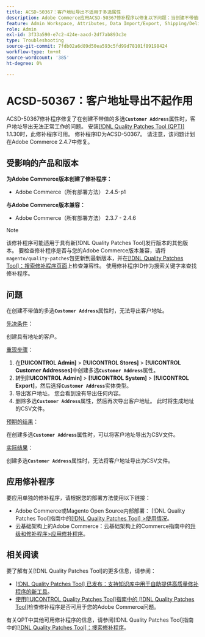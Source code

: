 ```yaml
---
title: ACSD-50367：客户地址导出不适用于多选属性
description: Adobe Commerce应用ACSD-50367修补程序以修复以下问题：当创建不带值的多选**“客户地址”属性时，客户地址导出**无法正常工作。
feature: Admin Workspace, Attributes, Data Import/Export, Shipping/Delivery
role: Admin
exl-id: 3f33a590-e7c2-424e-aacd-2df7ab893c3e
type: Troubleshooting
source-git-commit: 7fdb02a6d89d50ea593c5fd99d78101f89198424
workflow-type: tm+mt
source-wordcount: '385'
ht-degree: 0%

---
```


# ACSD-50367：客户地址导出不起作用

ACSD-50367修补程序修复了在创建不带值的多选&#x200B;**`Customer Address`**&#x200B;属性时，客户地址导出无法正常工作的问题。 安装[[!DNL Quality Patches Tool (QPT)]](https://experienceleague.adobe.com/zh-hans/docs/commerce-operations/tools/quality-patches-tool/quality-patches-tool-to-self-serve-quality-patches) 1.1.30时，此修补程序可用。 修补程序ID为ACSD-50367。 请注意，该问题计划在Adobe Commerce 2.4.7中修复。

## 受影响的产品和版本

**为Adobe Commerce版本创建了修补程序：**

* Adobe Commerce（所有部署方法） 2.4.5-p1

**与Adobe Commerce版本兼容：**

* Adobe Commerce（所有部署方法） 2.3.7 - 2.4.6

>[!NOTE]
>
>该修补程序可能适用于具有新[!DNL Quality Patches Tool]发行版本的其他版本。 要检查修补程序是否与您的Adobe Commerce版本兼容，请将`magento/quality-patches`包更新到最新版本，并在[[!DNL Quality Patches Tool]：搜索修补程序页面](https://experienceleague.adobe.com/tools/commerce-quality-patches/index.html?lang=zh-Hans)上检查兼容性。 使用修补程序ID作为搜索关键字来查找修补程序。

## 问题

在创建不带值的多选&#x200B;**`Customer Address`**&#x200B;属性时，无法导出客户地址。

<u>先决条件</u>：

创建具有地址的客户。

<u>重现步骤</u>：

1. 在&#x200B;**[!UICONTROL Admin]** > **[!UICONTROL Stores]** > **[!UICONTROL Customer Addresses]**&#x200B;中创建多选&#x200B;**`Customer Address`**&#x200B;属性。
1. 转到&#x200B;**[!UICONTROL Admin]** > **[!UICONTROL System]** > **[!UICONTROL Export]**，然后选择&#x200B;**`Customer Address`**&#x200B;实体类型。
1. 导出客户地址。 您会看到没有导出任何内容。
1. 删除多选&#x200B;**`Customer Address`**&#x200B;属性，然后再次导出客户地址。 此时将生成地址的CSV文件。

<u>预期的结果</u>：

在创建多选&#x200B;**`Customer Address`**&#x200B;属性时，可以将客户地址导出为CSV文件。

<u>实际结果</u>：

创建多选&#x200B;**`Customer Address`**&#x200B;属性时，无法将客户地址导出为CSV文件。

## 应用修补程序

要应用单独的修补程序，请根据您的部署方法使用以下链接：

* Adobe Commerce或Magento Open Source内部部署： [!DNL Quality Patches Tool]指南中的[[!DNL Quality Patches Tool] >使用情况](/help/tools/quality-patches-tool/usage.md)。
* 云基础架构上的Adobe Commerce：云基础架构上的Commerce指南中的[升级和修补程序>应用修补程序](https://experienceleague.adobe.com/docs/commerce-cloud-service/user-guide/develop/upgrade/apply-patches.html?lang=zh-Hans)。

## 相关阅读

要了解有关[!DNL Quality Patches Tool]的更多信息，请参阅：

* [[!DNL Quality Patches Tool] 已发布：支持知识库中用于自助提供高质量修补程序的新工具](https://experienceleague.adobe.com/zh-hans/docs/commerce-operations/tools/quality-patches-tool/quality-patches-tool-to-self-serve-quality-patches)。
* [使用[!UICONTROL Quality Patches Tool]指南中的 [!DNL Quality Patches Tool]](/help/tools/quality-patches-tool/patches-available-in-qpt/check-patch-for-magento-issue-with-magento-quality-patches.md)检查修补程序是否可用于您的Adobe Commerce问题。


有关QPT中其他可用修补程序的信息，请参阅[!DNL Quality Patches Tool]指南中的[[!DNL Quality Patches Tool]：搜索修补程序](https://experienceleague.adobe.com/tools/commerce-quality-patches/index.html?lang=zh-Hans)。
